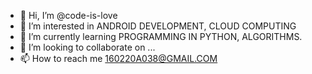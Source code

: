 - 👋 Hi, I’m @code-is-love
- 👀 I’m interested in ANDROID DEVELOPMENT, CLOUD COMPUTING
- 🌱 I’m currently learning PROGRAMMING IN PYTHON, ALGORITHMS.
- 💞️ I’m looking to collaborate on ...
- 📫 How to reach me 160220A038@GMAIL.COM

<!---
code-is-love/code-is-love is a ✨ special ✨ repository because its `README.md` (this file) appears on your GitHub profile.
You can click the Preview link to take a look at your changes.
--->
